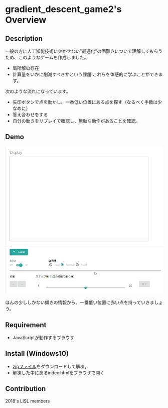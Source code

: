 # gradient_descent_game2's Overview

## Description
一般の方に人工知能技術に欠かせない"最適化"の困難さについて理解してもらうため、このようなゲームを作成しました。
- 局所解の存在
- 計算量をいかに削減すべきかという課題
これらを体感的に学ぶことができます。

次のような流れになっています。
- 矢印ボタンで点を動かし、一番低い位置にある点を探す（なるべく手数は少なめに）
- 答え合わせをする
- 自分の動きをリプレイで確認し、無駄な動作があることを確認。

## Demo
![demo](https://raw.githubusercontent.com/lisl-tut/gradient_descent_game2/media/media/media.gif)

ほんの少ししかない傾きの情報から、一番低い位置に赤い点を持っていきましょう。

## Requirement
- JavaScriptが動作するブラウザ

## Install (Windows10)
- [zipファイル](https://github.com/lisl-tut/gradient_descent_game2/archive/master.zip)をダウンロードして解凍。
- 解凍した中にあるindex.htmlをブラウザで開く

## Contribution
2018's LISL members

